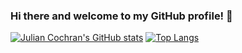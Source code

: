 ### Hi there and welcome to my GitHub profile! 👋
[![Julian Cochran's GitHub stats](https://github-readme-stats.vercel.app/api?username=juliancochran&theme=dracula)](https://github.com/juliancochran/github-readme-stats)
[![Top Langs](https://github-readme-stats.vercel.app/api/top-langs/?username=juliancochran&theme=dracula)](https://github.com/juliancochran/github-readme-stats)
<!--
**juliancochran/juliancochran** is a ✨ _special_ ✨ repository because its `README.md` (this file) appears on your GitHub profile.

Here are some ideas to get you started:

- 🔭 I’m currently working on ...
- 🌱 I’m currently learning ...
- 👯 I’m looking to collaborate on ...
- 🤔 I’m looking for help with ...
- 💬 Ask me about ...
- 📫 How to reach me: ...
- 😄 Pronouns: ...
- ⚡ Fun fact: ...
-->
